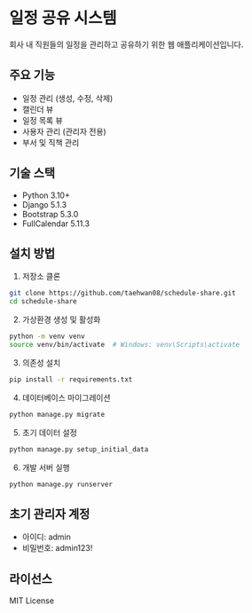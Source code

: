 # 일정 공유 시스템

회사 내 직원들의 일정을 관리하고 공유하기 위한 웹 애플리케이션입니다.

## 주요 기능

- 일정 관리 (생성, 수정, 삭제)
- 캘린더 뷰
- 일정 목록 뷰
- 사용자 관리 (관리자 전용)
- 부서 및 직책 관리

## 기술 스택

- Python 3.10+
- Django 5.1.3
- Bootstrap 5.3.0
- FullCalendar 5.11.3

## 설치 방법

1. 저장소 클론
```bash
git clone https://github.com/taehwan08/schedule-share.git
cd schedule-share
```

2. 가상환경 생성 및 활성화
```bash
python -m venv venv
source venv/bin/activate  # Windows: venv\Scripts\activate
```

3. 의존성 설치
```bash
pip install -r requirements.txt
```

4. 데이터베이스 마이그레이션
```bash
python manage.py migrate
```

5. 초기 데이터 설정
```bash
python manage.py setup_initial_data
```

6. 개발 서버 실행
```bash
python manage.py runserver
```

## 초기 관리자 계정

- 아이디: admin
- 비밀번호: admin123!

## 라이선스

MIT License 